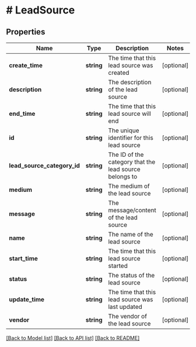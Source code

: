 # # LeadSource

## Properties

Name | Type | Description | Notes
------------ | ------------- | ------------- | -------------
**create_time** | **string** | The time that this lead source was created | [optional]
**description** | **string** | The description of the lead source | [optional]
**end_time** | **string** | The time that this lead source will end | [optional]
**id** | **string** | The unique identifier for this lead source | [optional]
**lead_source_category_id** | **string** | The ID of the category that the lead source belongs to | [optional]
**medium** | **string** | The medium of the lead source | [optional]
**message** | **string** | The message/content of the lead source | [optional]
**name** | **string** | The name of the lead source | [optional]
**start_time** | **string** | The time that this lead source started | [optional]
**status** | **string** | The status of the lead source | [optional]
**update_time** | **string** | The time that this lead source was last updated | [optional]
**vendor** | **string** | The vendor of the lead source | [optional]

[[Back to Model list]](../../README.md#models) [[Back to API list]](../../README.md#endpoints) [[Back to README]](../../README.md)
